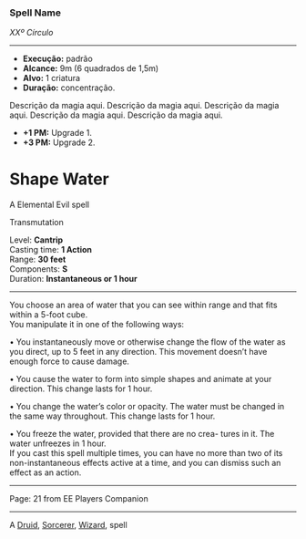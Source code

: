 ### Spell Name
*XXº Círculo*
___
- **Execução:** padrão
- **Alcance:** 9m (6 quadrados de 1,5m)
- **Alvo:** 1 criatura
- **Duração:** concentração.

Descrição da magia aqui. Descrição da magia aqui. Descrição da magia aqui. Descrição da magia aqui. Descrição da magia aqui.

- **+1 PM:** Upgrade 1.
- **+3 PM:** Upgrade 2.
# Shape Water

A Elemental Evil spell

Transmutation

Level: **Cantrip**  
Casting time: **1 Action**  
Range: **30 feet**  
Components: **S**  
Duration: **Instantaneous or 1 hour**  

---

You choose an area of water that you can see within range and that fits within a 5-foot cube.  
You manipulate it in one of the following ways:  
  
• You instantaneously move or otherwise change the flow of the water as you direct, up to 5 feet in any direction. This movement doesn’t have enough force to cause damage.  
  
• You cause the water to form into simple shapes and animate at your direction. This change lasts for 1 hour.  
  
• You change the water’s color or opacity. The water must be changed in the same way throughout. This change lasts for 1 hour.  
  
• You freeze the water, provided that there are no crea- tures in it. The water unfreezes in 1 hour.  
If you cast this spell multiple times, you can have no more than two of its non-instantaneous effects active at a time, and you can dismiss such an effect as an action.

---

Page: 21 from EE Players Companion

---

A [Druid](https://www.dnd-spells.com/spells/class/Druid), [Sorcerer](https://www.dnd-spells.com/spells/class/Sorcerer), [Wizard](https://www.dnd-spells.com/spells/class/Wizard), spell